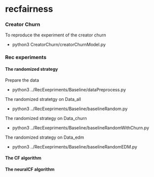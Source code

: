 # recfairness

### Creator Churn
To reproduce the experiment of the creator churn 
   * python3 CreatorChurn/creatorChurnModel.py

### Rec experiments

#### The randomized strategy
Prepare the data
   * python3 ../RecExepriments/Baseline/dataPreprocess.py

The randomized stratetgy on Data\_all
   * python3 ../RecExepriments/Baseline/baselineRandom.py

The randomized strategy on Data\_churn
   * python3 ../RecExepriments/Baseline/baselineRandomWithChurn.py

The randomized strategy on Data\_edm
   * python3 ../RecExepriments/Baseline/baselineRandomEDM.py

#### The CF algorithm


#### The neuralCF algorithm

